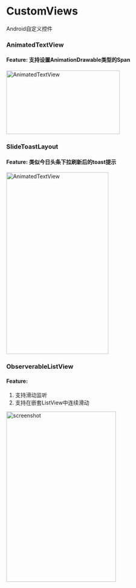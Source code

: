 # CustomViews
Android自定义控件  

### AnimatedTextView
#### Feature: 支持设置AnimationDrawable类型的Span

<img src="https://github.com/zh8637688/CustomViews/blob/master/animatedtextview/screenshot/screenshot.gif?raw=true" width = "300" height = "168" alt="AnimatedTextView" align=center />

### SlideToastLayout
#### Feature: 类似今日头条下拉刷新后的toast提示

<img src="https://github.com/zh8637688/CustomViews/blob/master/slidetoastlayout/screenshot/screenshot.gif?raw=true" width = "270" height = "480" alt="AnimatedTextView" align=center />

### ObserverableListView
#### Feature:
1. 支持滑动监听
2. 支持在嵌套ListView中连续滑动

<img src="https://github.com/zh8637688/ObserverableListView/blob/master/screenshot.gif?raw=true" width = "290" height = "450" alt="screenshot" align=center />

